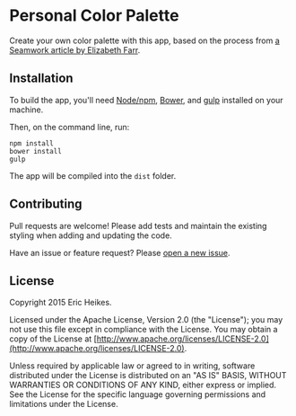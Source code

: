 # Personal Color Palette

Create your own color palette with this app, based on the process from [a Seamwork article by Elizabeth Farr](https://www.seamworkmag.com/issues/2015/05/design-a-personal-color-palette).

## Installation

To build the app, you'll need [Node/npm](https://nodejs.org), [Bower](http://bower.io/), and [gulp](http://gulpjs.com/) installed on your machine.

Then, on the command line, run:

```shell
npm install
bower install
gulp
```

The app will be compiled into the `dist` folder.

## Contributing

Pull requests are welcome! Please add tests and maintain the existing styling when adding and updating the code.

Have an issue or feature request? Please [open a new issue](https://github.com/Banno/personal-color-palette/issues/new).

## License

Copyright 2015 Eric Heikes.

Licensed under the Apache License, Version 2.0 (the "License"); you may not use this file except in compliance with the License. You may obtain a copy of the License at [http://www.apache.org/licenses/LICENSE-2.0](http://www.apache.org/licenses/LICENSE-2.0).

Unless required by applicable law or agreed to in writing, software distributed under the License is distributed on an "AS IS" BASIS, WITHOUT WARRANTIES OR CONDITIONS OF ANY KIND, either express or implied. See the License for the specific language governing permissions and limitations under the License.

